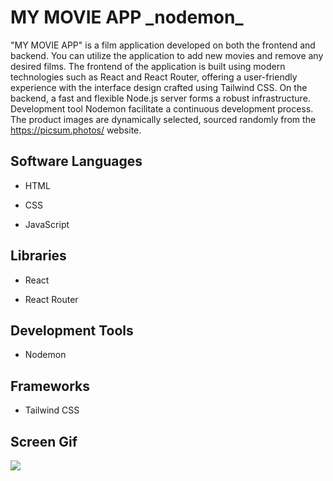 <h1>MY MOVIE APP _nodemon_</h1>

"MY MOVIE APP" is a film application developed on both the frontend and backend. You can utilize the application to add new movies and remove any desired films. The frontend of the application is built using modern technologies such as React and React Router, offering a user-friendly experience with the interface design crafted using Tailwind CSS. On the backend, a fast and flexible Node.js server forms a robust infrastructure. Development tool Nodemon facilitate a continuous development process. The product images are dynamically selected, sourced randomly from the https://picsum.photos/ website.

<h2> Software Languages </h2>

- HTML

- CSS

- JavaScript

<h2> Libraries </h2>

- React

- React Router

<h2> Development Tools </h2>

- Nodemon

<h2> Frameworks </h2>

- Tailwind CSS

<h2> Screen Gif </h2>

![](my-movie-app_nodemon_.gif)